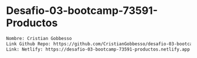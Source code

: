# Desafio-03-bootcamp-73591-Productos
```sh
Nombre: Cristian Gobbesso
Link Github Repo: https://github.com/CristianGobbesso/desafio-03-bootcamp-73591-productos.git
Link: Netlify: https://desafio-03-bootcamp-73591-productos.netlify.app
```

